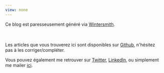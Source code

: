 ```yaml
---
view: none
---
```


Ce blog est paresseusement généré via [Wintersmith][1].<br><br><br>

Les articles que vous trouverez ici sont disponibles sur [Github][5], n'hésitez pas à les corriger/compléter.

Vous pouvez également me retrouver sur [Twitter][2], [LinkedIn][3], ou simplement me mailer [ici][4].


[1]: https://github.com/jnordberg/wintersmith
[2]: https://twitter.com/fransbar
[3]: https://fr.linkedin.com/in/francoisbarrailla
[4]: mailto:francois.barrailla%5bAT%5dgmail.com
[5]: https://github.com/fbarrailla/blog
